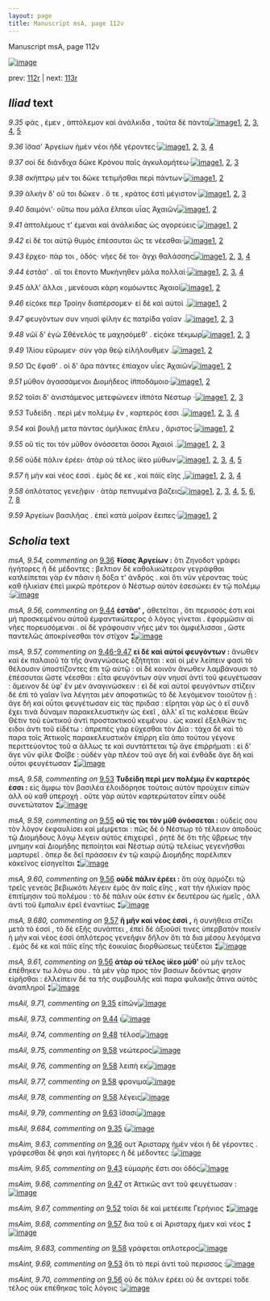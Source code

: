 ```yaml
---
layout: page
title: Manuscript msA, page 112v
---
```


Manuscript msA, page 112v

[![image](http://www.homermultitext.org/iipsrv?OBJ=IIP,1.0&FIF=/project/homer/pyramidal/deepzoom/hmt/vaimg/2017a/VA112VN_0615.tif&WID=100&CVT=JPEG)](http://www.homermultitext.org/ict2/?urn=urn:cite2:hmt:vaimg.2017a:VA112VN_0615)

prev:  [112r](../112r) | next:  [113r](../113r)

## *Iliad* text

*9.35* <a id="9.35"/> φὰς , ἐμεν , ἀπτόλεμον καὶ ἀνάλκιδα , ταῦτα δὲ πάντα[![image](http://www.homermultitext.org/iipsrv?OBJ=IIP,1.0&FIF=/project/homer/pyramidal/deepzoom/hmt/vaimg/2017a/VA112VN_0615.tif&RGN=0.4605,0.2389,0.4555,0.0308&WID=1000&CVT=JPEG)](http://www.homermultitext.org/ict2/?urn=urn:cite2:hmt:vaimg.2017a:VA112VN_0615@0.4605,0.2389,0.4555,0.0308)[1](#msA_9.667), [2](#msAil_9.72), [3](#msAil_9.71), [4](#msA_9.1), [5](#msAil_9.684)

*9.36* <a id="9.36"/> ἴ̈σασ' Ἀργείων ἠμὲν νέοι ἠδὲ γέροντες·[![image](http://www.homermultitext.org/iipsrv?OBJ=IIP,1.0&FIF=/project/homer/pyramidal/deepzoom/hmt/vaimg/2017a/VA112VN_0615.tif&RGN=0.4705,0.2652,0.3644,0.0225&WID=1000&CVT=JPEG)](http://www.homermultitext.org/ict2/?urn=urn:cite2:hmt:vaimg.2017a:VA112VN_0615@0.4705,0.2652,0.3644,0.0225)[1](#msA_9.667), [2](#msAim_9.63), [3](#msA_9.54), [4](#msA_9.1)

*9.37* <a id="9.37"/> σοὶ δὲ διάνδιχα δῶκε Κρόνου παῖς ἀγκυλομήτεω·[![image](http://www.homermultitext.org/iipsrv?OBJ=IIP,1.0&FIF=/project/homer/pyramidal/deepzoom/hmt/vaimg/2017a/VA112VN_0615.tif&RGN=0.4645,0.281,0.4434,0.0233&WID=1000&CVT=JPEG)](http://www.homermultitext.org/ict2/?urn=urn:cite2:hmt:vaimg.2017a:VA112VN_0615@0.4645,0.281,0.4434,0.0233)[1](#msA_9.667), [2](#msA_9.682), [3](#msA_9.1)

*9.38* <a id="9.38"/> σκήπτρῳ μέν τοι δῶκε τετιμῆσθαι περὶ πάντων·[![image](http://www.homermultitext.org/iipsrv?OBJ=IIP,1.0&FIF=/project/homer/pyramidal/deepzoom/hmt/vaimg/2017a/VA112VN_0615.tif&RGN=0.4645,0.302,0.4404,0.0233&WID=1000&CVT=JPEG)](http://www.homermultitext.org/ict2/?urn=urn:cite2:hmt:vaimg.2017a:VA112VN_0615@0.4645,0.302,0.4404,0.0233)[1](#msA_9.667), [2](#msA_9.1)

*9.39* <a id="9.39"/> ἀλκὴν δ' οὔ τοι δῶκεν . ὅ τε , κράτος ἐστὶ μέγιστον·[![image](http://www.homermultitext.org/iipsrv?OBJ=IIP,1.0&FIF=/project/homer/pyramidal/deepzoom/hmt/vaimg/2017a/VA112VN_0615.tif&RGN=0.4645,0.3201,0.4404,0.0233&WID=1000&CVT=JPEG)](http://www.homermultitext.org/ict2/?urn=urn:cite2:hmt:vaimg.2017a:VA112VN_0615@0.4645,0.3201,0.4404,0.0233)[1](#msA_9.667), [2](#msAim_9.64), [3](#msA_9.1)

*9.40* <a id="9.40"/> δαιμόνι'· οὕτω που μάλα ἔλπεαι υἷας Ἀχαιῶν[![image](http://www.homermultitext.org/iipsrv?OBJ=IIP,1.0&FIF=/project/homer/pyramidal/deepzoom/hmt/vaimg/2017a/VA112VN_0615.tif&RGN=0.4605,0.3373,0.4404,0.0233&WID=1000&CVT=JPEG)](http://www.homermultitext.org/ict2/?urn=urn:cite2:hmt:vaimg.2017a:VA112VN_0615@0.4605,0.3373,0.4404,0.0233)[1](#msA_9.667), [2](#msA_9.1)

*9.41* <a id="9.41"/> ἀπτολέμους τ' έμεναι καὶ ἀνάλκιδας ὡς αγορεύεις·[![image](http://www.homermultitext.org/iipsrv?OBJ=IIP,1.0&FIF=/project/homer/pyramidal/deepzoom/hmt/vaimg/2017a/VA112VN_0615.tif&RGN=0.4615,0.3576,0.4404,0.0233&WID=1000&CVT=JPEG)](http://www.homermultitext.org/ict2/?urn=urn:cite2:hmt:vaimg.2017a:VA112VN_0615@0.4615,0.3576,0.4404,0.0233)[1](#msA_9.667), [2](#msA_9.1)

*9.42* <a id="9.42"/> εἰ δέ τοι αὐτῷ θυμὸς ἐπέσσυται ὥς τε νέεσθαι·[![image](http://www.homermultitext.org/iipsrv?OBJ=IIP,1.0&FIF=/project/homer/pyramidal/deepzoom/hmt/vaimg/2017a/VA112VN_0615.tif&RGN=0.4585,0.3779,0.4404,0.0233&WID=1000&CVT=JPEG)](http://www.homermultitext.org/ict2/?urn=urn:cite2:hmt:vaimg.2017a:VA112VN_0615@0.4585,0.3779,0.4404,0.0233)[1](#msA_9.667), [2](#msA_9.1)

*9.43* <a id="9.43"/> ἔρχεο· πάρ τοι , ὁδός· νῆες δέ τοι· ἄγχι θαλάσσης[![image](http://www.homermultitext.org/iipsrv?OBJ=IIP,1.0&FIF=/project/homer/pyramidal/deepzoom/hmt/vaimg/2017a/VA112VN_0615.tif&RGN=0.4545,0.3959,0.4404,0.0233&WID=1000&CVT=JPEG)](http://www.homermultitext.org/ict2/?urn=urn:cite2:hmt:vaimg.2017a:VA112VN_0615@0.4545,0.3959,0.4404,0.0233)[1](#msA_9.667), [2](#msA_9.55), [3](#msAim_9.65), [4](#msA_9.1)

*9.44* <a id="9.44"/> ἑστᾶσ' . αἵ τοι ἕποντο Μυκήνηθεν μάλα πολλαί·[![image](http://www.homermultitext.org/iipsrv?OBJ=IIP,1.0&FIF=/project/homer/pyramidal/deepzoom/hmt/vaimg/2017a/VA112VN_0615.tif&RGN=0.4484,0.414,0.4404,0.0233&WID=1000&CVT=JPEG)](http://www.homermultitext.org/ict2/?urn=urn:cite2:hmt:vaimg.2017a:VA112VN_0615@0.4484,0.414,0.4404,0.0233)[1](#msA_9.667), [2](#msA_9.56), [3](#msA_9.1), [4](#msAil_9.73)

*9.45* <a id="9.45"/> ἀλλ' ἄλλοι , μενέουσι κάρη κομόωντες Ἀχαιοὶ[![image](http://www.homermultitext.org/iipsrv?OBJ=IIP,1.0&FIF=/project/homer/pyramidal/deepzoom/hmt/vaimg/2017a/VA112VN_0615.tif&RGN=0.4474,0.4343,0.4404,0.0233&WID=1000&CVT=JPEG)](http://www.homermultitext.org/ict2/?urn=urn:cite2:hmt:vaimg.2017a:VA112VN_0615@0.4474,0.4343,0.4404,0.0233)[1](#msA_9.667), [2](#msA_9.1)

*9.46* <a id="9.46"/> εἰςόκε περ Τροίην διαπέρσομεν· εἰ δὲ καὶ αὐτοὶ .[![image](http://www.homermultitext.org/iipsrv?OBJ=IIP,1.0&FIF=/project/homer/pyramidal/deepzoom/hmt/vaimg/2017a/VA112VN_0615.tif&RGN=0.4424,0.4523,0.4404,0.0233&WID=1000&CVT=JPEG)](http://www.homermultitext.org/ict2/?urn=urn:cite2:hmt:vaimg.2017a:VA112VN_0615@0.4424,0.4523,0.4404,0.0233)[1](#msA_9.667), [2](#msA_9.1)

*9.47* <a id="9.47"/> φευγόντων συν νηυσὶ φίλην ἐς πατρίδα γαῖαν .[![image](http://www.homermultitext.org/iipsrv?OBJ=IIP,1.0&FIF=/project/homer/pyramidal/deepzoom/hmt/vaimg/2017a/VA112VN_0615.tif&RGN=0.4374,0.4718,0.4404,0.0233&WID=1000&CVT=JPEG)](http://www.homermultitext.org/ict2/?urn=urn:cite2:hmt:vaimg.2017a:VA112VN_0615@0.4374,0.4718,0.4404,0.0233)[1](#msA_9.667), [2](#msAim_9.66), [3](#msA_9.1)

*9.48* <a id="9.48"/> νῶϊ δ' ἐγὼ Σθένελός τε μαχησόμεθ' . εἰςόκε τέκμωρ[![image](http://www.homermultitext.org/iipsrv?OBJ=IIP,1.0&FIF=/project/homer/pyramidal/deepzoom/hmt/vaimg/2017a/VA112VN_0615.tif&RGN=0.4505,0.4891,0.4404,0.0233&WID=1000&CVT=JPEG)](http://www.homermultitext.org/ict2/?urn=urn:cite2:hmt:vaimg.2017a:VA112VN_0615@0.4505,0.4891,0.4404,0.0233)[1](#msA_9.667), [2](#msAil_9.74), [3](#msA_9.1)

*9.49* <a id="9.49"/> Ἰ̈λίου εὕρωμεν· σὺν γὰρ θεῷ εἰλήλουθμεν .[![image](http://www.homermultitext.org/iipsrv?OBJ=IIP,1.0&FIF=/project/homer/pyramidal/deepzoom/hmt/vaimg/2017a/VA112VN_0615.tif&RGN=0.4454,0.5071,0.4404,0.0233&WID=1000&CVT=JPEG)](http://www.homermultitext.org/ict2/?urn=urn:cite2:hmt:vaimg.2017a:VA112VN_0615@0.4454,0.5071,0.4404,0.0233)[1](#msA_9.667), [2](#msA_9.1)

*9.50* <a id="9.50"/> Ὡς ἔφαθ' . οἱ δ' ἄρα πάντες ἐπίαχον υἷες Ἀχαιῶν[![image](http://www.homermultitext.org/iipsrv?OBJ=IIP,1.0&FIF=/project/homer/pyramidal/deepzoom/hmt/vaimg/2017a/VA112VN_0615.tif&RGN=0.4474,0.5267,0.4404,0.0233&WID=1000&CVT=JPEG)](http://www.homermultitext.org/ict2/?urn=urn:cite2:hmt:vaimg.2017a:VA112VN_0615@0.4474,0.5267,0.4404,0.0233)[1](#msA_9.667), [2](#msA_9.1)

*9.51* <a id="9.51"/> μῦθον ἀγασσάμενοι Διομήδεος ἱ̈πποδάμοιο·[![image](http://www.homermultitext.org/iipsrv?OBJ=IIP,1.0&FIF=/project/homer/pyramidal/deepzoom/hmt/vaimg/2017a/VA112VN_0615.tif&RGN=0.4454,0.5485,0.4404,0.0233&WID=1000&CVT=JPEG)](http://www.homermultitext.org/ict2/?urn=urn:cite2:hmt:vaimg.2017a:VA112VN_0615@0.4454,0.5485,0.4404,0.0233)[1](#msA_9.667), [2](#msA_9.1)

*9.52* <a id="9.52"/> τοῖσι δ' ἀνιστάμενος μετεφώνεεν ἱ̈ππότα Νέστωρ ·[![image](http://www.homermultitext.org/iipsrv?OBJ=IIP,1.0&FIF=/project/homer/pyramidal/deepzoom/hmt/vaimg/2017a/VA112VN_0615.tif&RGN=0.4535,0.5657,0.4404,0.0233&WID=1000&CVT=JPEG)](http://www.homermultitext.org/ict2/?urn=urn:cite2:hmt:vaimg.2017a:VA112VN_0615@0.4535,0.5657,0.4404,0.0233)[1](#msA_9.667), [2](#msAim_9.67), [3](#msA_9.1)

*9.53* <a id="9.53"/> Τυδείδη . περὶ μὲν πολέμῳ ἒν , καρτερός ἐσσι .[![image](http://www.homermultitext.org/iipsrv?OBJ=IIP,1.0&FIF=/project/homer/pyramidal/deepzoom/hmt/vaimg/2017a/VA112VN_0615.tif&RGN=0.4505,0.5845,0.4404,0.0233&WID=1000&CVT=JPEG)](http://www.homermultitext.org/ict2/?urn=urn:cite2:hmt:vaimg.2017a:VA112VN_0615@0.4505,0.5845,0.4404,0.0233)[1](#msA_9.667), [2](#msA_9.58), [3](#msAint_9.69), [4](#msA_9.1)

*9.54* <a id="9.54"/> καὶ βουλῇ μετα πάντας ὁμήλικας ἔπλευ , ἄριστος·[![image](http://www.homermultitext.org/iipsrv?OBJ=IIP,1.0&FIF=/project/homer/pyramidal/deepzoom/hmt/vaimg/2017a/VA112VN_0615.tif&RGN=0.4545,0.6041,0.4404,0.0233&WID=1000&CVT=JPEG)](http://www.homermultitext.org/ict2/?urn=urn:cite2:hmt:vaimg.2017a:VA112VN_0615@0.4545,0.6041,0.4404,0.0233)[1](#msA_9.667), [2](#msA_9.1)

*9.55* <a id="9.55"/> οὔ τίς τοι τὸν μῦθον ὀνόσσεται ὅσσοι Ἀχαιοὶ .[![image](http://www.homermultitext.org/iipsrv?OBJ=IIP,1.0&FIF=/project/homer/pyramidal/deepzoom/hmt/vaimg/2017a/VA112VN_0615.tif&RGN=0.4515,0.6228,0.4404,0.0233&WID=1000&CVT=JPEG)](http://www.homermultitext.org/ict2/?urn=urn:cite2:hmt:vaimg.2017a:VA112VN_0615@0.4515,0.6228,0.4404,0.0233)[1](#msA_9.667), [2](#msA_9.59), [3](#msA_9.1)

*9.56* <a id="9.56"/> οὐδὲ πάλιν ἐρέει· ἀτὰρ οὐ τέλος ί̈κεο μύθων·[![image](http://www.homermultitext.org/iipsrv?OBJ=IIP,1.0&FIF=/project/homer/pyramidal/deepzoom/hmt/vaimg/2017a/VA112VN_0615.tif&RGN=0.4515,0.6401,0.4404,0.0233&WID=1000&CVT=JPEG)](http://www.homermultitext.org/ict2/?urn=urn:cite2:hmt:vaimg.2017a:VA112VN_0615@0.4515,0.6401,0.4404,0.0233)[1](#msA_9.667), [2](#msA_9.61), [3](#msAint_9.70), [4](#msA_9.60), [5](#msA_9.1)

*9.57* <a id="9.57"/> ῆ μὴν καὶ νέος ἐσσὶ . ἐμὸς δέ κε , καὶ πάϊς εἴης ,[![image](http://www.homermultitext.org/iipsrv?OBJ=IIP,1.0&FIF=/project/homer/pyramidal/deepzoom/hmt/vaimg/2017a/VA112VN_0615.tif&RGN=0.4494,0.6589,0.4404,0.024&WID=1000&CVT=JPEG)](http://www.homermultitext.org/ict2/?urn=urn:cite2:hmt:vaimg.2017a:VA112VN_0615@0.4494,0.6589,0.4404,0.024)[1](#msA_9.667), [2](#msAim_9.68), [3](#msA_9.1), [4](#msA_9.680)

*9.58* <a id="9.58"/> ὁπλότατος γενεῇφιν · ἀτὰρ πεπνυμένα βάζεις[![image](http://www.homermultitext.org/iipsrv?OBJ=IIP,1.0&FIF=/project/homer/pyramidal/deepzoom/hmt/vaimg/2017a/VA112VN_0615.tif&RGN=0.4494,0.6777,0.4404,0.024&WID=1000&CVT=JPEG)](http://www.homermultitext.org/ict2/?urn=urn:cite2:hmt:vaimg.2017a:VA112VN_0615@0.4494,0.6777,0.4404,0.024)[1](#msA_9.667), [2](#msAil_9.75), [3](#msAim_9.683), [4](#msAil_9.77), [5](#msAil_9.78), [6](#msA_9.62), [7](#msAil_9.76), [8](#msA_9.1)

*9.59* <a id="9.59"/> Ἀργείων βασιλῆας . ἐπεὶ κατὰ μοῖραν ἔειπες·[![image](http://www.homermultitext.org/iipsrv?OBJ=IIP,1.0&FIF=/project/homer/pyramidal/deepzoom/hmt/vaimg/2017a/VA112VN_0615.tif&RGN=0.4484,0.698,0.4404,0.024&WID=1000&CVT=JPEG)](http://www.homermultitext.org/ict2/?urn=urn:cite2:hmt:vaimg.2017a:VA112VN_0615@0.4484,0.698,0.4404,0.024)[1](#msA_9.667), [2](#msA_9.1)

## *Scholia* text

*msA, 9.54, commenting on* [9.36](#9.36)  <a id="msA_9.54"/> **‡ἴσας Ἀργείων :** ὅτι Ζηνοδοτ γράφει ἠγήτορες ἢ δὲ μέδοντες : βελτιον δὲ καθολικώτερον γεγράφθαι κατλείπεται γὰρ ἐν πᾶσιν ἡ δόξα τ' ἀνδρός . καὶ ὅτι νῦν γέροντας τοὺς καθ ἡλικίαν ἐπεὶ μικρῶ πρότερον ὁ Νέστωρ αὐτὸν ἐσεσώκει ἐν τῷ πολέμῳ :[![image](http://www.homermultitext.org/iipsrv?OBJ=IIP,1.0&FIF=/project/homer/pyramidal/deepzoom/hmt/vaimg/2017a/VA112VN_0615.tif&RGN=0.1612,0.1104,0.7588,0.0841&WID=1000&CVT=JPEG)](http://www.homermultitext.org/ict2/?urn=urn:cite2:hmt:vaimg.2017a:VA112VN_0615@0.1612,0.1104,0.7588,0.0841)

*msA, 9.56, commenting on* [9.44](#9.44)  <a id="msA_9.56"/> **ἑστᾶσ' ,** ἀθετεῖται , ὅτι περισσός ἐστι καὶ μὴ προσκειμένου αὐτοῦ ἐμφαντικώτερος ὁ λόγος γίνεται . ἐφορμῶσιν αἱ νῆες πορευσόμεναι . οἱ δὲ γράφουσιν νῆες μέν τοι ἀμφιέλισσαι , ὥστε παντελῶς ἀποκρίνεσθαι τὸν στίχον ⁑[![image](http://www.homermultitext.org/iipsrv?OBJ=IIP,1.0&FIF=/project/homer/pyramidal/deepzoom/hmt/vaimg/2017a/VA112VN_0615.tif&RGN=0.1982,0.453,0.2182,0.0811&WID=1000&CVT=JPEG)](http://www.homermultitext.org/ict2/?urn=urn:cite2:hmt:vaimg.2017a:VA112VN_0615@0.1982,0.453,0.2182,0.0811)

*msA, 9.57, commenting on* [9.46-9.47](#9.46-9.47)  <a id="msA_9.57"/> **εἰ δὲ καὶ αὐτοί φευγόντων :** ἄνωθεν καὶ ἐκ παλαιοῦ τὰ τῆς ἀναγνώσεως ἐζήτηται : καὶ οἱ μὲν λείπειν φασὶ τὸ θέλουσιν ὑποστίζοντες ἐπι τῷ αὐτῷ : οἱ δὲ κοινὸν ἄνωθεν λαμβάνουσι τὸ ἐπέσσυται ὥστε νέεσθαι : εἶτα φευγόντων σὺν νηυσί ἀντὶ τοῦ φευγέτωσαν : ἄμεινον δὲ ὑφ' ἓν μὲν ἀναγινώσκειν : εἰ δὲ καὶ αὐτοί φευγόντων στίζειν δὲ ἐπὶ τὸ γαῖαν ἵνα λέγηται μὲν ἀποφατικῶς τὸ δὲ λεγόμενον τοιοῦτον ᾖ : ἄγε δὴ καὶ οὗτοι φευγέτωσαν εἰς τὰς πριδασ : εἴρηται γὰρ ὡς ὁ εἴ συνδ ἔχει τινὰ δύναμιν παρακελευστικὴν ὡς ἐκεῖ , ἀλλ' εἴ τις καλέσειε θεῶν Θέτιν τοῦ εὐκτικοῦ ἀντὶ προστακτικοῦ κειμένου . ὡς κακεῖ ἐξελθών τις ειδοι ἀντι τοῦ εἰδέτω : ἀπρεπὲς γὰρ εὔχεσθαι τὸν Δία : τάχα δὲ καὶ τὸ παρα τοῖς Ἀττικοῖς παρακελευστικὸν ἐπίρρη εἴα ἀπο τούτου γέγονε περιττεύοντος τοῦ α ἄλλως τε καὶ συντάττεται τῷ ἄγε ἐπιῥρήματι : εἰ δ' ἄγε νῦν φίλε Φοῖβε : οὐδὲν γὰρ πλέον τοῦ αγε δὴ καὶ ἐνθάδε ἄγε δὴ καὶ οὗτοι φευγέτωσαν ⁑[![image](http://www.homermultitext.org/iipsrv?OBJ=IIP,1.0&FIF=/project/homer/pyramidal/deepzoom/hmt/vaimg/2017a/VA112VN_0615.tif&RGN=0.1912,0.5297,0.7017,0.2472&WID=1000&CVT=JPEG)](http://www.homermultitext.org/ict2/?urn=urn:cite2:hmt:vaimg.2017a:VA112VN_0615@0.1912,0.5297,0.7017,0.2472)

*msA, 9.58, commenting on* [9.53](#9.53)  <a id="msA_9.58"/> **Τυδείδη περὶ μεν πολέμῳ ἒν καρτερός ἐσσι :** εἰς ἄμφω τὸν βασιλέα ἐλοιδόρησε τούτοις αὐτὸν προύχειν εἰπών ἀλλ οὐ καθ ὑπεροχή . οὔτε γὰρ αὐτὸν καρτερώτατον εἶπεν οὐδὲ συνετώτατον ⁑[![image](http://www.homermultitext.org/iipsrv?OBJ=IIP,1.0&FIF=/project/homer/pyramidal/deepzoom/hmt/vaimg/2017a/VA112VN_0615.tif&RGN=0.1912,0.7596,0.7087,0.0285&WID=1000&CVT=JPEG)](http://www.homermultitext.org/ict2/?urn=urn:cite2:hmt:vaimg.2017a:VA112VN_0615@0.1912,0.7596,0.7087,0.0285)

*msA, 9.59, commenting on* [9.55](#9.55)  <a id="msA_9.59"/> **οὔ τίς τοι τὸν μῦθ ὀνόσσεται :** οὐδείς σου τὸν λόγον ἐκφαυλίσει καὶ μέμψεται : πῶς δὲ ὁ Νέστωρ τὸ τέλειον ἀποδοὺς τῷ Διομήδους λόγῳ λέγειν αὐτὸς ἐπιχειρεῖ , ῥητὲ δὲ ὅτι τῆς ὕβρεως τὴν μνημην καὶ Διομήδης πεποίηται καὶ Νέστωρ αὐτῷ τελείως γεγενῆσθαι μαρτυρεῖ . ὅπερ δε δεῖ πράσσειν ἐν τῷ καιρῷ Διομήδης παρέλιπεν κἀκεῖνος εἰσηγεῖται ⁑[![image](http://www.homermultitext.org/iipsrv?OBJ=IIP,1.0&FIF=/project/homer/pyramidal/deepzoom/hmt/vaimg/2017a/VA112VN_0615.tif&RGN=0.1912,0.7701,0.7087,0.0616&WID=1000&CVT=JPEG)](http://www.homermultitext.org/ict2/?urn=urn:cite2:hmt:vaimg.2017a:VA112VN_0615@0.1912,0.7701,0.7087,0.0616)

*msA, 9.60, commenting on* [9.56](#9.56)  <a id="msA_9.60"/> **οὐδὲ πάλιν ἐρέει :** ὅτι οὐχ ἁρμόζει τῷ τρεῖς γενεὰς βεβιωκότι λέγειν ἐμὸς ἂν παῖς εἴης , κατ τὴν ἡλικίαν πρὸς ἐπιτίμησιν τοῦ πολέμου : τὸ δὲ πάλιν οὐκ ἐστιν ἐκ δευτέρου ὡς ἡμεῖς , ἀλλ ἀντὶ τοῦ ἔμπαλιν ἐρεῖ ἐναντίως ⁑[![image](http://www.homermultitext.org/iipsrv?OBJ=IIP,1.0&FIF=/project/homer/pyramidal/deepzoom/hmt/vaimg/2017a/VA112VN_0615.tif&RGN=0.1912,0.8137,0.7087,0.0533&WID=1000&CVT=JPEG)](http://www.homermultitext.org/ict2/?urn=urn:cite2:hmt:vaimg.2017a:VA112VN_0615@0.1912,0.8137,0.7087,0.0533)

*msA, 9.680, commenting on* [9.57](#9.57)  <a id="msA_9.680"/> **ῆ μῆν καὶ νέος ἐσσὶ ,** ἡ συνήθεια στίζει μετὰ τὸ ἐσσί , τὸ δὲ εξῆς συνάπτει , ἐπεὶ δὲ ἀξιοῦσί τινες ὑπερβατὸν ποιεῖν ἡ μὴν καὶ νέος ἐσσὶ ὁπλότερος γενεῆφιν δῆλον ὅτι τὰ δια μέσου λεγόμενα . ἐμὸς δέ κε καὶ πάϊς εἴης τῆς ἐοικυίας διορθώσεως τεύξεται ⁑[![image](http://www.homermultitext.org/iipsrv?OBJ=IIP,1.0&FIF=/project/homer/pyramidal/deepzoom/hmt/vaimg/2017a/VA112VN_0615.tif&RGN=0.2002,0.8347,0.7237,0.0285&WID=1000&CVT=JPEG)](http://www.homermultitext.org/ict2/?urn=urn:cite2:hmt:vaimg.2017a:VA112VN_0615@0.2002,0.8347,0.7237,0.0285)

*msA, 9.61, commenting on* [9.56](#9.56)  <a id="msA_9.61"/> **ἀτὰρ οὐ τέλος ἱ̈κεο μύθ'** οὐ μὴν τελος ἐπέθηκεν τω λόγω σου . τὰ μὲν γὰρ προς τὸν βασιων δεόντως φησιν εἰρῆσθαι : ἐλλείπειν δὲ τα τῆς συμβουλῆς καὶ παρα φυλακῆς ἅτινα αὐτὸς ἀναπληροῖ ⁑[![image](http://www.homermultitext.org/iipsrv?OBJ=IIP,1.0&FIF=/project/homer/pyramidal/deepzoom/hmt/vaimg/2017a/VA112VN_0615.tif&RGN=0.1912,0.849,0.7087,0.0285&WID=1000&CVT=JPEG)](http://www.homermultitext.org/ict2/?urn=urn:cite2:hmt:vaimg.2017a:VA112VN_0615@0.1912,0.849,0.7087,0.0285)

*msAil, 9.71, commenting on* [9.35](#9.35)  <a id="msAil_9.71"/> εἰπῶν[![image](http://www.homermultitext.org/iipsrv?OBJ=IIP,1.0&FIF=/project/homer/pyramidal/deepzoom/hmt/vaimg/2017a/VA112VN_0615.tif&RGN=0.4775,0.2344,0.041,0.0188&WID=1000&CVT=JPEG)](http://www.homermultitext.org/ict2/?urn=urn:cite2:hmt:vaimg.2017a:VA112VN_0615@0.4775,0.2344,0.041,0.0188)

*msAil, 9.73, commenting on* [9.44](#9.44)  <a id="msAil_9.73"/> ι[![image](http://www.homermultitext.org/iipsrv?OBJ=IIP,1.0&FIF=/project/homer/pyramidal/deepzoom/hmt/vaimg/2017a/VA112VN_0615.tif&RGN=0.5085,0.4177,0.006,0.0113&WID=1000&CVT=JPEG)](http://www.homermultitext.org/ict2/?urn=urn:cite2:hmt:vaimg.2017a:VA112VN_0615@0.5085,0.4177,0.006,0.0113)

*msAil, 9.74, commenting on* [9.48](#9.48)  <a id="msAil_9.74"/> τέλοσ[![image](http://www.homermultitext.org/iipsrv?OBJ=IIP,1.0&FIF=/project/homer/pyramidal/deepzoom/hmt/vaimg/2017a/VA112VN_0615.tif&RGN=0.8529,0.4876,0.027,0.0098&WID=1000&CVT=JPEG)](http://www.homermultitext.org/ict2/?urn=urn:cite2:hmt:vaimg.2017a:VA112VN_0615@0.8529,0.4876,0.027,0.0098)

*msAil, 9.75, commenting on* [9.58](#9.58)  <a id="msAil_9.75"/> νεώτερος[![image](http://www.homermultitext.org/iipsrv?OBJ=IIP,1.0&FIF=/project/homer/pyramidal/deepzoom/hmt/vaimg/2017a/VA112VN_0615.tif&RGN=0.5185,0.6754,0.0531,0.0173&WID=1000&CVT=JPEG)](http://www.homermultitext.org/ict2/?urn=urn:cite2:hmt:vaimg.2017a:VA112VN_0615@0.5185,0.6754,0.0531,0.0173)

*msAil, 9.76, commenting on* [9.58](#9.58)  <a id="msAil_9.76"/> λειπὴ εκ[![image](http://www.homermultitext.org/iipsrv?OBJ=IIP,1.0&FIF=/project/homer/pyramidal/deepzoom/hmt/vaimg/2017a/VA112VN_0615.tif&RGN=0.5866,0.6717,0.047,0.0173&WID=1000&CVT=JPEG)](http://www.homermultitext.org/ict2/?urn=urn:cite2:hmt:vaimg.2017a:VA112VN_0615@0.5866,0.6717,0.047,0.0173)

*msAil, 9.77, commenting on* [9.58](#9.58)  <a id="msAil_9.77"/> φρονιμα[![image](http://www.homermultitext.org/iipsrv?OBJ=IIP,1.0&FIF=/project/homer/pyramidal/deepzoom/hmt/vaimg/2017a/VA112VN_0615.tif&RGN=0.7738,0.6732,0.047,0.0158&WID=1000&CVT=JPEG)](http://www.homermultitext.org/ict2/?urn=urn:cite2:hmt:vaimg.2017a:VA112VN_0615@0.7738,0.6732,0.047,0.0158)

*msAil, 9.78, commenting on* [9.58](#9.58)  <a id="msAil_9.78"/> λέγεις[![image](http://www.homermultitext.org/iipsrv?OBJ=IIP,1.0&FIF=/project/homer/pyramidal/deepzoom/hmt/vaimg/2017a/VA112VN_0615.tif&RGN=0.8388,0.6724,0.047,0.0158&WID=1000&CVT=JPEG)](http://www.homermultitext.org/ict2/?urn=urn:cite2:hmt:vaimg.2017a:VA112VN_0615@0.8388,0.6724,0.047,0.0158)

*msAil, 9.79, commenting on* [9.63](#9.63)  <a id="msAil_9.79"/> ἴ̈σασι[![image](http://www.homermultitext.org/iipsrv?OBJ=IIP,1.0&FIF=/project/homer/pyramidal/deepzoom/hmt/vaimg/2017a/VA112VN_0615.tif&RGN=0.5145,0.2622,0.012,0.0068&WID=1000&CVT=JPEG)](http://www.homermultitext.org/ict2/?urn=urn:cite2:hmt:vaimg.2017a:VA112VN_0615@0.5145,0.2622,0.012,0.0068)

*msAil, 9.684, commenting on* [9.35](#9.35)  <a id="msAil_9.684"/> ι[![image](http://www.homermultitext.org/iipsrv?OBJ=IIP,1.0&FIF=/project/homer/pyramidal/deepzoom/hmt/vaimg/2017a/VA112VN_0615.tif&RGN=0.5128,0.2623,0.0197,0.0119&WID=1000&CVT=JPEG)](http://www.homermultitext.org/ict2/?urn=urn:cite2:hmt:vaimg.2017a:VA112VN_0615@0.5128,0.2623,0.0197,0.0119)

*msAim, 9.63, commenting on* [9.36](#9.36)  <a id="msAim_9.63"/> ουτ Ἀρισταρχ ἠμὲν νέοι ὴ δὲ γέροντες . γράφεσθαι δὲ φησι καὶ ἡγήτορες ὴ δὲ μέδοντες :[![image](http://www.homermultitext.org/iipsrv?OBJ=IIP,1.0&FIF=/project/homer/pyramidal/deepzoom/hmt/vaimg/2017a/VA112VN_0615.tif&RGN=0.3894,0.263,0.0801,0.0473&WID=1000&CVT=JPEG)](http://www.homermultitext.org/ict2/?urn=urn:cite2:hmt:vaimg.2017a:VA112VN_0615@0.3894,0.263,0.0801,0.0473)

*msAim, 9.65, commenting on* [9.43](#9.43)  <a id="msAim_9.65"/> εὐμαρὴς ἔστι σοι ὁδός[![image](http://www.homermultitext.org/iipsrv?OBJ=IIP,1.0&FIF=/project/homer/pyramidal/deepzoom/hmt/vaimg/2017a/VA112VN_0615.tif&RGN=0.3984,0.4027,0.0661,0.0218&WID=1000&CVT=JPEG)](http://www.homermultitext.org/ict2/?urn=urn:cite2:hmt:vaimg.2017a:VA112VN_0615@0.3984,0.4027,0.0661,0.0218)

*msAim, 9.66, commenting on* [9.47](#9.47)  <a id="msAim_9.66"/> οτ Ἀττικῶς αντ τοῦ φευγέτωσαν :[![image](http://www.homermultitext.org/iipsrv?OBJ=IIP,1.0&FIF=/project/homer/pyramidal/deepzoom/hmt/vaimg/2017a/VA112VN_0615.tif&RGN=0.4104,0.4718,0.0501,0.0361&WID=1000&CVT=JPEG)](http://www.homermultitext.org/ict2/?urn=urn:cite2:hmt:vaimg.2017a:VA112VN_0615@0.4104,0.4718,0.0501,0.0361)

*msAim, 9.67, commenting on* [9.52](#9.52)  <a id="msAim_9.67"/> τοῖσι δὲ καὶ μετέειπε Γερήνιος ⁑[![image](http://www.homermultitext.org/iipsrv?OBJ=IIP,1.0&FIF=/project/homer/pyramidal/deepzoom/hmt/vaimg/2017a/VA112VN_0615.tif&RGN=0.4074,0.5702,0.0601,0.0361&WID=1000&CVT=JPEG)](http://www.homermultitext.org/ict2/?urn=urn:cite2:hmt:vaimg.2017a:VA112VN_0615@0.4074,0.5702,0.0601,0.0361)

*msAim, 9.68, commenting on* [9.57](#9.57)  <a id="msAim_9.68"/> δια τοῦ ε αἱ Ἀρισταρχ ἡμεν καὶ νέος ⁑[![image](http://www.homermultitext.org/iipsrv?OBJ=IIP,1.0&FIF=/project/homer/pyramidal/deepzoom/hmt/vaimg/2017a/VA112VN_0615.tif&RGN=0.4154,0.6708,0.0467,0.0236&WID=1000&CVT=JPEG)](http://www.homermultitext.org/ict2/?urn=urn:cite2:hmt:vaimg.2017a:VA112VN_0615@0.4154,0.6708,0.0467,0.0236)

*msAim, 9.683, commenting on* [9.58](#9.58)  <a id="msAim_9.683"/> γράφεται οπλοτερος[![image](http://www.homermultitext.org/iipsrv?OBJ=IIP,1.0&FIF=/project/homer/pyramidal/deepzoom/hmt/vaimg/2017a/VA112VN_0615.tif&RGN=0.4152,0.6921,0.0586,0.0162&WID=1000&CVT=JPEG)](http://www.homermultitext.org/ict2/?urn=urn:cite2:hmt:vaimg.2017a:VA112VN_0615@0.4152,0.6921,0.0586,0.0162)

*msAint, 9.69, commenting on* [9.53](#9.53)  <a id="msAint_9.69"/> ὅτι τὸ περὶ ἀντὶ τοῦ περισσος :[![image](http://www.homermultitext.org/iipsrv?OBJ=IIP,1.0&FIF=/project/homer/pyramidal/deepzoom/hmt/vaimg/2017a/VA112VN_0615.tif&RGN=0.8599,0.577,0.0541,0.0376&WID=1000&CVT=JPEG)](http://www.homermultitext.org/ict2/?urn=urn:cite2:hmt:vaimg.2017a:VA112VN_0615@0.8599,0.577,0.0541,0.0376)

*msAint, 9.70, commenting on* [9.56](#9.56)  <a id="msAint_9.70"/> οὐ δε πάλιν ἐρέει οὐ δε αντερεί τοδε τέλος οὐκ επέθηκας τοῖς λόγοις :[![image](http://www.homermultitext.org/iipsrv?OBJ=IIP,1.0&FIF=/project/homer/pyramidal/deepzoom/hmt/vaimg/2017a/VA112VN_0615.tif&RGN=0.8689,0.6304,0.0541,0.0533&WID=1000&CVT=JPEG)](http://www.homermultitext.org/ict2/?urn=urn:cite2:hmt:vaimg.2017a:VA112VN_0615@0.8689,0.6304,0.0541,0.0533)
